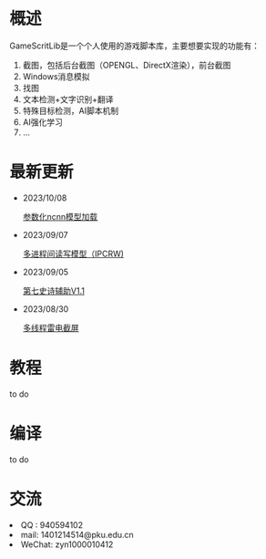 # 概述

GameScritLib是一个个人使用的游戏脚本库，主要想要实现的功能有：

1. 截图，包括后台截图（OPENGL、DirectX渲染），前台截图
2. Windows消息模拟
3. 找图
4. 文本检测+文字识别+翻译
5. 特殊目标检测，AI脚本机制
6. AI强化学习
7. ...

# 最新更新
* 2023/10/08

    [参数化ncnn模型加载](./doc/ncnn/README.md)
    
* 2023/09/07

    [多进程间读写模型（IPCRW)](./doc/screenshot/README.md)

* 2023/09/05

    [第七史诗辅助V1.1](./doc/app/e7/README.md)
* 2023/08/30

    [多线程雷电截屏](./doc/screenshot/README.md)

# 教程

to do

# 编译

to do 

# 交流
<li> QQ : 940594102
<li> mail: 1401214514@pku.edu.cn
<li> WeChat: zyn1000010412